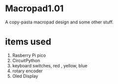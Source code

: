 # Macropad1.01
A copy-pasta macropad design and some other stuff. 

# items used

1. Rasberry Pi pico
2. CircuitPython
3. keyboard switches, red , yellow, blue
4. rotary encoder
5. Oled Display

